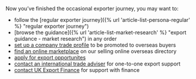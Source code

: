 Now you’ve finished the occasional exporter journey, you may want to:

- follow the [regular exporter journey]({% url 'article-list-persona-regular' %} "regular exporter journey") 
- [browse the guidance]({% url 'article-list-market-research' %} "export guidance - market research") in any order 
- [set up a company trade profile](https://find-a-buyer.export.great.gov.uk/ "Find a buyer") to be promoted to overseas buyers
- [find an online marketplace](https://selling-online-overseas.export.great.gov.uk/ "Selling online overseas") on our selling online overseas directory
- [apply for export opportunites](https://opportunities.export.great.gov.uk/ "Export opportunities")
- [contact an international trade adviser](https://www.contactus.trade.gov.uk/office-finder/ "contact an ITA") for one-to-one export support
- [contact UK Export Finance](https://www.contactus.trade.gov.uk/enquiry/topic "contact UKEF") for support with finance
